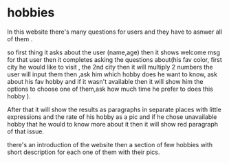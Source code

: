 # hobbies
In this website there's many questions for users and they have to asnwer all of them .

so first thing it asks about the user (name,age) then it shows welcome msg for that user then it completes asking the questions about(his fav color, first city he would like to visit , the 2nd city then it will multiply 2 numbers the user will input them then ,ask him which hobby does he want to know, ask about his fav hobby and if it wasn't available then it will show him the options to choose one of them,ask how much time he prefer to does this hobby ).

After that it will show the results as paragraphs in separate places with little expressions and the rate of his hobby as a pic and if he chose unavailable hobby that he would to know more about it then it will show red paragraph of that issue.

there's an introduction of the website then a section of few hobbies with short description for each one of them with their pics.
